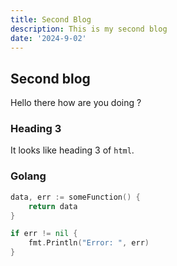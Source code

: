 ```yaml
---
title: Second Blog
description: This is my second blog
date: '2024-9-02'
---
```


## Second blog

Hello there how are you doing ?

### Heading 3

It looks like heading 3 of `html`.

### Golang

```go
data, err := someFunction() {
    return data
}

if err != nil {
    fmt.Println("Error: ", err)
}
```

